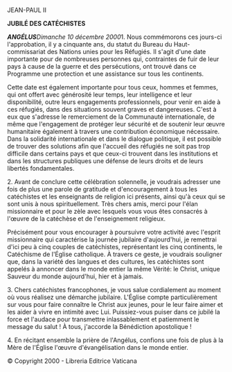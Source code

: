 JEAN-PAUL II

**JUBILÉ DES CATÉCHISTES**

***ANGÉLUS****Dimanche 10 décembre 2000*1\. Nous commémorons ces jours-ci l'approbation, il y a cinquante ans, du statut du Bureau du Haut-commissariat des Nations unies pour les Réfugiés. Il s'agit d'une date importante pour de nombreuses personnes qui, contraintes de fuir de leur pays à cause de la guerre et des persécutions, ont trouvé dans ce Programme une protection et une assistance sur tous les continents.

Cette date est également importante pour tous ceux, hommes et femmes, qui ont offert avec générosité leur temps, leur intelligence et leur disponibilité, outre leurs engagements professionnels, pour venir en aide à ces réfugiés, dans des situations souvent graves et dangereuses. C'est à eux que s'adresse le remerciement de la Communauté internationale, de même que l'engagement de protéger leur sécurité et de soutenir leur œuvre humanitaire également à travers une contribution économique nécessaire. Dans la solidarité internationale et dans le dialogue politique, il est possible de trouver des solutions afin que l'accueil des réfugiés ne soit pas trop difficile dans certains pays et que ceux-ci trouvent dans les institutions et dans les structures publiques une défense de leurs droits et de leurs libertés fondamentales.

2\. Avant de conclure cette célébration solennelle, je voudrais adresser une fois de plus une parole de gratitude et d'encouragement à tous les catéchistes et les enseignants de religion ici présents, ainsi qu'à ceux qui se sont unis à nous spirituellement. Très chers amis, merci pour l'élan missionnaire et pour le zèle avec lesquels vous vous êtes consacrés à l'œuvre de la catéchèse et de l'enseignement religieux.

Précisément pour vous encourager à poursuivre votre activité avec l'esprit missionnaire qui caractérise la journée jubilaire d'aujourd'hui, je remettrai d'ici peu à cinq couples de catéchistes, représentant les cinq continents, le Catéchisme de l'Église catholique. À travers ce geste, je voudrais souligner que, dans la variété des langues et des cultures, les catéchistes sont appelés à annoncer dans le monde entier la même Vérité: le Christ, unique Sauveur du monde aujourd'hui, hier et à jamais.

3\. Chers catéchistes francophones, je vous salue cordialement au moment où vous réalisez une démarche jubilaire. L'Église compte particulièrement sur vous pour faire connaître le Christ aux jeunes, pour le leur faire aimer et les aider à vivre en intimité avec Lui. Puissiez-vous puiser dans ce jubilé la force et l'audace pour transmettre inlassablement et patiemment le message du salut ! À tous, j'accorde la Bénédiction apostolique !

4\. En récitant ensemble la prière de l'Angélus, confions une fois de plus à la Mère de l'Église l'œuvre d'évangélisation dans le monde entier.

© Copyright 2000 - Libreria Editrice Vaticana